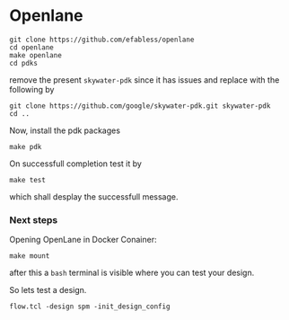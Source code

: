 # Openlane

```
git clone https://github.com/efabless/openlane
cd openlane 
make openlane 
cd pdks
```
remove the present `skywater-pdk` since it has issues and replace with the following by

```
git clone https://github.com/google/skywater-pdk.git skywater-pdk
cd ..
```

Now, install the pdk packages

```
make pdk
```

On successfull completion test it by

```
make test
```
which shall desplay the successfull message.

### Next steps

Opening OpenLane in Docker Conainer:

```
make mount
```
after this a `bash` terminal is visible where you can test your design.

So lets test a design.

```
flow.tcl -design spm -init_design_config 
```
